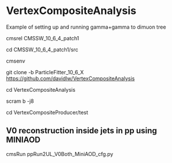 # VertexCompositeAnalysis

Example of setting up and running gamma+gamma to dimuon tree

cmsrel CMSSW_10_6_4_patch1

cd CMSSW_10_6_4_patch1/src

cmsenv

git clone -b ParticleFitter_10_6_X https://github.com/davidlw/VertexCompositeAnalysis

cd VertexCompositeAnalysis

scram b -j8

cd VertexCompositeProducer/test

## V0 reconstruction inside jets in pp using MINIAOD
cmsRun ppRun2UL_V0Both_MiniAOD_cfg.py 
